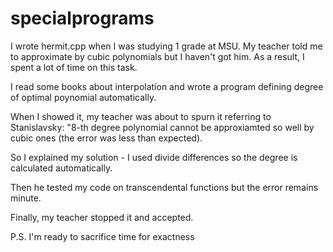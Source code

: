 # specialprograms

I wrote hermit.cpp when I was studying 1 grade at MSU. My teacher told me to approximate by cubic polynomials but I haven't got him. As a result, I spent a lot of time on this task.

I read some books about interpolation and wrote a program defining degree of optimal poynomial automatically.

When I showed it, my teacher was about to spurn it referring to Stanislavsky: "8-th degree polynomial cannot be approxiamted so well by cubic ones (the error was less than expected).

So I explained my solution - I used divide differences so the degree is calculated automatically.

Then he tested my code on transcendental functions but the error remains minute.

Finally, my teacher stopped it and accepted.

P.S. I'm ready to sacrifice time for exactness
